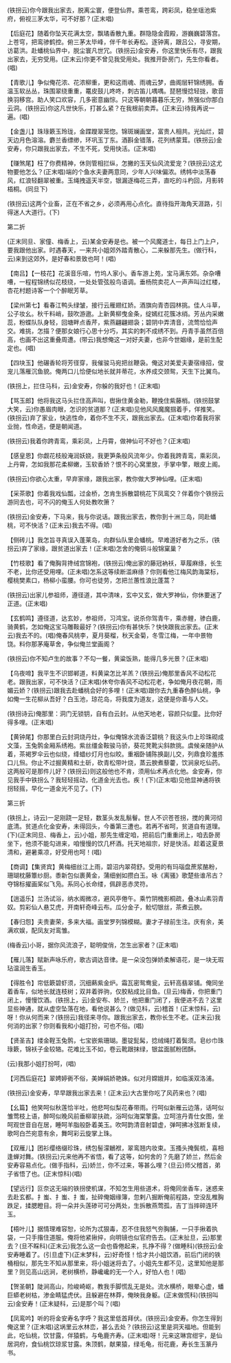 <!-- { "loadSidebar": true } -->
(铁拐云)你今跟我出家去，脱离尘寰，便登仙界。乘苍鸾，跨彩凤，稳坐瑶池紫府，俯视三茅太华，可不好那？(正末唱)

【后庭花】随着你坠天花满太空，飘璚香散九重。群隐隐金霞殿，游巍巍碧落宫。上苍穹，把鸾骖鹤控。俯三茅太毕峰，伴千年长寿松。逐钟离，跟吕公，寻安期，访葛洪。赴蟠桃仙界中，脱尘寰凡世冗。(铁拐云)金安寿，你这里快乐有尽，跟我出家去，无穷受用。(正末云)你更不曾见我受用处。我推开卧房门，先生你看者。(唱)

【青歌儿】争似俺花浓、花浓柳重，更和这雨魂、雨魂云梦，曲阁层轩锦绣拥。香温玉软丛丛，珠围翠绕重重，鼍皮鼓儿咚咚，刺古笛儿喁喁。琵琶慢捻轻拢，歌音换羽移宫。助人笑口欢容，几多密意幽悰。只这等朝朝暮暮乐无穷，煞强似你那白云洞。(铁拐云)你这凡世快乐，打甚么紧？在我根前卖弄。(正末云)待我再说一遍。(唱)

【金盏儿】珠琭簌玉玲珑，金蹀躞翠笼惚。锦斑斓画堂，富贵人相共。光灿烂，碧天边月色溶溶。麝兰香缥缈，环巩玉丁东。酒斟金错落，花列绣蒙茸。(铁拐云)金安寿，你只跟我出家去，不生不死，受用快活。(正末唱)

【赚煞尾】枉了你费精神，休则管相拦纵，怎撇的玉天仙风流爱宠？(铁拐云)这尤物要他怎么？(正末唱)端的个鱼水夫妻两意同，少年人兴味偏浓。绣帏中淡荡春风，红浪轻翻翠被重。玉绳拽遥天半空，银漏逐梅花三弄，直吃的斗杓回，月影转梧桐。(同旦下)

(铁拐云)这两个业畜，正在不省之乡，必须再用心点化。直待指开海角天涯路，引得迷人大道行。(下)

第二折

(正末同旦、家僮、梅香上，云)某金安寿是也。被一个风魔道士，每日上门上户，要我跟他出家。时遇春天，一来共小姐郊外踏青散心，二来躲那先生。(做行科，云)来到这郊外，是好春和景致也呵！(唱)

【南吕】【一枝花】花溪音乐喧，竹坞人家小。香车游上苑，宝马满东郊。杂杂嘈嘈，一程程锦绣似花枝绕，一处处管弦般鸟语调。垂杨院卖花人一声声叫过红楼，杏花村题诗客一个个醉眠芳草。

【梁州第七】看春江鸭头绿皱，接行云雁翅红娇。酒旗向青杏园林挑。佳人斗草，公子妆幺。秋千料峭，鼓吹游遨。上新黄柳曳金条，绽嫣红花簇冰绡。芳丛内采嫩蕊，粉蝶队队身轻，回塘畔点香芹，紫燕翩翩翅袅；碧阴中弄清音，流莺恰恰声交。难挑，怎描？便那女娘行心思十分巧，其实的刺不成绣不到。丹青手虽然百倍高，也画不出这重叠周遭。(带云)我想俺这一对好夫妻，也非今世姻缘，是前生配定也。(唱)

【四块玉】他碾香轮将芳径穿，我催骏马宛把丝鞭袅。俺这对美爱夫妻宿缘招，俊宠儿落雁沉鱼貌。俺两口儿恰便似地长就并蒂花，水养成交颈鸳，天生下比翼鸟。

(铁拐上，拦住马科，云)金安寿，你躲的我好也！(正末唱)

【骂玉郎】他将我这马头拦住高声叫，辔揪住黄金勒，鞭挽住紫藤梢。(铁拐鼓掌大笑，云)你愚眉肉眼，怎识的贫道那？(正末唱)见他风风魔魔掴着手，佯推笑。(铁拐云)弃了家业，快逃性命，着你不生不灭，跟我出家去。(正末唱)你着我将家业抛，性命逃，便是朝闻道。

(铁拐云)我着你跨青鸾，乘彩凤，上丹霄，做神仙可不好也？(正末唱)

【感皇恩】你觑花枝般淹润妖娆，我更笋条般风流年少。你着我跨青鸾，乘彩凤，上丹霄，怎如我那花柔柳嫩，玉软香娇？恨不的心窝里放，手掌中擎，眼皮上阁。

(铁拐云)你欲心太重，早弃家缘，跟我出家，教你做大罗神仙哩。(正末唱)

【采茶歌】你着我戏仙瓢，过金桥，怎肯生拆散碧桃花下凤鸾交？伴着你个铁拐云游同去也，可不闪的俺玉人何处教吹箫？

(铁拐云)金安寿，下马来，我与你说话。跟我出家去，教你到十洲三岛，同赴蟠桃，可不快活？(正末云)我去不得。(唱)

【侧砖儿】我怎旨寻真误入蓬莱岛，向群仙队里会蟠桃。早难道好者为之乐，(铁拐云)弃了家缘，跟贫道出家去！(正末唱)怎舍的俺铜斗般锦窠巢？

【竹枝歌】看了俺胸背搀绒宫锦袍，(铁拐云)俺出家的藤冠衲袄，草履麻绦，长生不老，比你还受用哩。(正未唱)怎系这等续断滥麻绦？你则看他江梅风韵海棠标，樱桃樊素口，杨柳小蛮腰。你可也徒劳，怎把兰蕙性浪比蓬蒿？

(铁拐云)出家儿参祖师，遵径道，其中清味，玄中又玄，做大罗神仙，你休要迷了正道。(正末唱)

【玄鹤鸣】遵径道，达玄妙，参祖师，习鸿宝。说杀你驾青牛，乘赤鲤，骖白鹿，骑黄鹤，怎如俺这宝马雕鞍最好？(铁拐云)你有甚快乐？快快跟我出家去。(正末云)我去不的。(唱)俺春风桃李，夏月葵榴，秋天金菊，冬雪江梅，一年中景物饶。料你那茅庵草舍，争似俺兰堂画阁？

(铁拐云)你不知卢生的故事？不勾一餐，黄粱饭熟，能得几多光景？(正末唱)

【乌夜啼】我平生不识邯郸道，料黄粱怎比羊羔？(铁拐云)俺那里香风不动松花老。跟我出家，可不快活？(正末唱)休夸你香风不动松花老，争如俺月夜花朝，雨媚云娇？(铁拐云)跟我去赴蟠桃会好的多哩！(正末唱)跟你去九重春色醉仙桃，争如俺一生花柳从吾好？白玉池，琼花岛，将我度为道友，这便是你善与人交。

(铁拐诗云)俺那里：洞门无锁钥，自有白云封。从他天地老，容颜只似童。比你好得多哩。(正末唱)

【黄钟尾】你那里白云封洞烧丹灶，争似俺锦水流香泛碧桃？我这头巾上珍珠砌成文藻，玉兔鹘金厢系绣袍。紫丝缰金鞍骏马骄，葵花凳靴尖斜款挑。虞候亲随护从着，茶褐罗伞云也似绕，绛蜡纱灯月也似皎。重裀卧铺陈换副儿交，列鼎食珍羞拣口儿炰。你止不过掘黄精和土斫，砍青松带叶烧，蒸云腴煮藜藿，饮涧泉吃仙药。这两般可是那件儿好？(铁拐云)则这般他也不肯，须用仙术再点化他。金安寿，你见我手中铁拐么？我轻轻摇动，化道金光去也。疾！(下)(正末唱)见他显神通将铁拐轻摇，早化一道金光不见了。(下)


第三折

(铁拐上，诗云)一足刚跷一足轻，数茎头发乱鬅鬙。世人不识苍苍拐，搅的黄河彻底清。贫道点化金安寿，未得回头，今番第三遭也。若再不省呵，贫道自有道理。(下)(正末同旦、梅香上，云)小姐，那先生缠定咱，把前后门重重闭上，咱去卧房坐下，他须不能勾进来，咱慢慢的饮几杯酒。托天地祖宗，好是快活。趁着这夏景清和，避暑乘凉，好受用也呵！(唱)

【商调】【集贤宾】黄梅细丝江上雨，碧沼内翠荷舒。受用的有玛瑙盘蔗浆酪粉，珊瑚枕藤簟纱厨。黍新包似裹黄金，蒲细剉如攒白玉。咏《离骚》歌楚些谁吊古？夺锦标擢画桨似飞凫。系同心长命缕，佩辟恶赤灵符。

【逍遥乐】兰汤试浴，纳水阁微凉，避风亭倦午。乘竹阴槐影桐疏，叠冰山素羽青奴。剪彩仙人悬艾虎，开南轩奇峰云布。瓜分金子，鲙切银丝，茶煮云腴。

【春归怨】夫贵妻荣，多来大福。画堂罗列锦模糊。妻才子禄前生注。庆有余，美满欢娱，配凤友对鸾雏。

(梅香云)小哥，据你风流浪子，聪明俊俏，怎生出家者？(正末唱)

【雁儿落】赋新声咏乐府，歌古调达音律。是一朵没包弹娇柔解语花，是一块无瑕玷温润生香玉。

【得胜令】帘低簌碧虾须，沉细爇紫金炉。霜瓦密鸳鸯瓮，云轩高翡翠铺。俺同坐着香车，似地长就连枝树；双并着骅驹，仅胶粘成比目鱼。(旦云)梅香，你把重门闭上，慢慢饮酒。(铁拐上，云)金安布、娇兰，他把重门闭了，我便进不去？这里显些神通，就从虚空坠落在地，看他说甚么？(做见科，云)稽首！(正末惊科，云)呀！你从何而来？(铁拐云)我径来寻你。跟我出家去，教你长生不老。(正末云)我何消的出家？你则看我和小姐打扮，可也不俗。(唱)

【贤圣吉】缕金鞓玉兔鹘，七宝嵌紫珊瑚。墨锭髭髯，捻绒绳打着鬓须。皂纱巾珠琭簌，锦袄子金较辂。花难比玉不如，卷云靴跟抹绿，银盆面腻粉团酥。

(云)我那小姐打扮呵，(唱)

【河西后庭花】翠娉婷衠不俗，美婵娟娇艳姝。似对月嫦娥并，如临溪双洛浦。

(铁拐云)金安寿，早早跟我出家去来！(正末云)大古里你吃了风药来也？(唱)

【幺篇】他笑呵似秋莲恰半吐，他悲呵似梨花春带雨。行呵似新雁云边落，话呵似雏莺枝上语，醉呵似晚风前垂柳翠扶疏，浴呵似海棠擎露。立呵渲丹青仕女图，坐呵观世音自在居，睡呵羊脂般卧着美玉。吹呵韵清音射碧虚，弹呵拂冰弦断复续，歌呵白苎宛意有余，舞呵彩云旋掌上珠。

【双雁儿】团衫缨络缀珍珠，绣包髻濛鶒袱，翠鸾翘内妆束。玉搔头掩鬓梳，喜相逢蝉对舞。(铁拐云)元来他再不省悟，看了这等，如何舍的？先磨了娇兰，然后金安寿容易点化。(做手指科，云)娇兰，你不过来，等甚么哩？(旦云)师父稽首，弟子省悟了也。(正末惊科)(唱)

【望远行】叵奈这无端的铁拐使机谋，不知怎生用些道术，将俺同坐香车，迷惑来去赴玄都。扌蚩、扌蚩、扌蚩，扯碎俺姻缘簿，忽剌八掘断俺前程路，空没乱椎胸跌足，揉腮瞪目。将一朵并头莲碜可可分两处，生拆散燕莺孤，吉丁当摔碎连环玉。

【梧叶儿】据情理难容恕，论所为忒狠毒，忍不住我怒气夯胸脯，一只手揪着执袋，一只手揝住道服。俺将他紧揪捽，向明镜也似官府告去。(正末扯旦，云)那里去？(旦不睬科)(正末云)我怎么这一会也昏倦起来，扎挣不得？(做睡科)(铁拐云)金安寿睡着了。(引旦虚下)(正末梦科，云)好奇怪！恰才共小姐饮酒，前后门闭的铁桶相似，那先生不知从那里来，将小姐迷将去了。小姐先生都不见，这里知他是那里？则见高山远涧，老树横桥，静巉巉的无一个人，好怕人也！(唱)

【贺圣朝】陡涧高山，险峻崎岖，教我手脚慌乱无是处。流水横桥，眼晕心虚，蟠巨蟒老树枯，渗金睛猛虎伏。且躲避在林莽，俺映我身躯。(正末做慌科)(铁拐叫云)金安寿！(正末疑科，云)是那个叫？(唱)

【凤鸾吟】听的将金安寿名字呼？我这里低首拜伏。(铁拐云)金安寿。你怎生得到俺这里？(正末唱)这埚里云水林峦，甚么去处？(铁拐云)这里是洞天福地。但能到此，吃仙桃，饮甘露，伴猿鹤，与龟鹿齐寿。(正末唱)呀！元来这琳宫绀宇，是仙居洞府，食仙桃饮琼浆甘露。朱顶鹤，献果猿，绿毛龟，衔花鹿，寿长生玉篆丹书。


